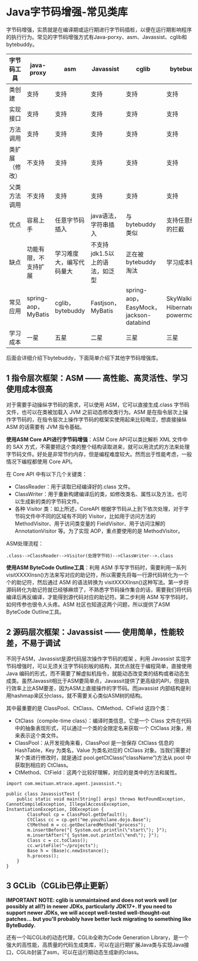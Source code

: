 ﻿# Java字节码增强-常见类库

字节码增强，实质就是在编译期或运行期进行字节码插桩，以便在运行期影响程序的执行行为。常见的字节码增强方式有Java-porxy、asm、Javassist、cglib和bytebuddy。


| 字节码工具     | java-proxy           | asm                      | Javassist                      | cglib                                  | bytebuddy                        |
|----------------|----------------------|--------------------------|--------------------------------|----------------------------------------|----------------------------------|
| 类创建         | 支持                 | 支持                     | 支持                           | 支持                                   | 支持                             |
| 实现接口       | 支持                 | 支持                     | 支持                           | 支持                                   | 支持                             |
| 方法调用       | 支持                 | 支持                     | 支持                           | 支持                                   | 支持                             |
| 类扩展（修改） | 不支持               | 支持                     | 支持                           | 支持                                   | 支持                             |
| 父类方法调用   | 不支持               | 支持                     | 支持                           | 支持                                   | 支持                             |
| 优点           | 容易上手             | 任意字节码插入           | java语法，字符串插入           | 与bytebuddy类似                        | 支持任意维度的拦截               |
| 缺点           | 功能有限，不支持扩展 | 学习难度大，编写代码量大 | 不支持jdk1.5以上的语法，如泛型 | 正在被bytebuddy淘汰                    | 学习成本较高                     |
| 常见应用       | spring-aop，MyBatis  | cglib，bytebuddy         | Fastjson，MyBatis              | spring-aop，EasyMock，jackson-databind | SkyWalking，Hibernate，powermock |
| 学习成本       | 一星                 | 五星                     | 二星                           | 三星                                   | 三星                             |

后面会详细介绍下bytebuddy，下面简单介绍下其他字节码增强库。

## 1 指令层次框架：ASM —— 高性能、高灵活性、学习使用成本很高

对于需要手动操纵字节码的需求，可以使用 ASM，它可以直接生成.class 字节码文件，也可以在类被加载入 JVM 之前动态修改类行为。ASM 是在指令层次上操作字节码的，在指令层次上操作字节码的框架实使用起来比较晦涩，想直接操纵 ASM 的话需要有 JVM 指令基础。

**使用ASM Core API进行字节码增强**：ASM Core API可以类比解析 XML 文件中的 SAX 方式，不需要把这个类的整个结构读取进来，就可以用流式的方法来处理字节码文件。好处是非常节约内存，但是编程难度较大。然而出于性能考虑，一般情况下编程都使用 Core API。

在 Core API 中有以下几个关键类：

* ClassReader：用于读取已经编译好的.class 文件。
* ClassWriter：用于重新构建编译后的类，如修改类名、属性以及方法，也可以生成新的类的字节码文件。
* 各种 Visitor 类：如上所述，CoreAPI 根据字节码从上到下依次处理，对于字节码文件中不同的区域有不同的 Visitor，比如用于访问方法的 MethodVisitor、用于访问类变量的 FieldVisitor、用于访问注解的 AnnotationVisitor 等。为了实现 AOP，重点要使用的是 MethodVisitor。

ASM处理流程：

```
.class-->ClassReader-->Visitor(处理字节码)-->ClassWriter-->.class
```

**使用ASM ByteCode Outline工具**：利用 ASM 手写字节码时，需要利用一系列 visitXXXXInsn()方法来写对应的助记符，所以需要先将每一行源代码转化为一个个的助记符，然后通过 ASM 的语法转换为 visitXXXXInsn()这种写法。第一步将源码转化为助记符就已经够麻烦了，不熟悉字节码操作集合的话，需要我们将代码编译后再反编译，才能得到源代码对应的助记符。第二步利用 ASM 写字节码时，如何传参也很令人头疼。ASM 社区也知道这两个问题，所以提供了ASM ByteCode Outline工具。

## 2 源码层次框架：Javassist —— 使用简单，性能较差，不易于调试

不同于ASM，Javassist是源代码层次操作字节码的框架 。利用 Javassist 实现字节码增强时，可以无须关注字节码刻板的结构，其优点就在于编程简单，直接使用 Java 编码的形式，而不需要了解虚拟机指令，就能动态改变类的结构或者动态生成类。虽然Javassit相比于ASM要简单点，Javassit提供了更高级的API，但是执行效率上比ASM要差，因为ASM上直接操作的字节码。而javassist 内部结构是利用hashmap来区分class，就不需要关心类似ASM树的结构。

其中最重要的是 ClassPool、CtClass、CtMethod、CtField 这四个类：

* CtClass（compile-time class）：编译时类信息，它是一个 Class 文件在代码中的抽象表现形式，可以通过一个类的全限定名来获取一个 CtClass 对象，用来表示这个类文件。
* ClassPool：从开发视角来看，ClassPool 是一张保存 CtClass 信息的 HashTable，Key 为类名，Value 为类名对应的 CtClass 对象。当我们需要对某个类进行修改时，就是通过 pool.getCtClass(“className”)方法从 pool 中获取到相应的 CtClass。
* CtMethod、CtField：这两个比较好理解，对应的是类中的方法和属性。

```
import com.meituan.mtrace.agent.javassist.*;

public class JavassistTest {
    public static void main(String[] args) throws NotFoundException, CannotCompileException, IllegalAccessException, InstantiationException, IOException {
        ClassPool cp = ClassPool.getDefault();
        CtClass cc = cp.get("me.youzhilane.dojo.Base");
        CtMethod m = cc.getDeclaredMethod("process");
        m.insertBefore("{ System.out.println(\"start\"); }");
        m.insertAfter("{ System.out.println(\"end\"); }");
        Class c = cc.toClass();
        cc.writeFile("~/projects");
        Base h = (Base)c.newInstance();
        h.process();
    }
}

```

## 3 GCLib（CGLib已停止更新）

**IMPORTANT NOTE: cglib is unmaintained and does not work well (or possibly at all?) in newer JDKs, particularly JDK17+. If you need to support newer JDKs, we will accept well-tested well-thought-out patches... but you'll probably have better luck migrating to something like ByteBuddy.**

还有一个叫CGLib的动态代理，CGLib全称为Code Generation Library，是一个强大的高性能，高质量的代码生成类库，可以在运行期扩展Java类与实现Java接口，CGLib封装了asm，可以在运行期动态生成新的class。
